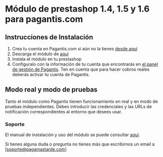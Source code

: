 # Módulo de prestashop 1.4, 1.5 y 1.6 para  pagantis.com


## Instrucciones de Instalación

1. Crea tu cuenta en Pagantis.com si aún no la tienes [desde aquí](https://bo.pagantis.com/users/sign_up)
2. Descarga el módulo de [aquí](https://github.com/pagantis/pagamastarde-prestashop/releases/download/v3.0.1/paylater.zip)
3. Instala el módulo en tu prestashop
4. Configuralo con la información de tu cuenta que encontrarás en [el panel de gestión de Pagantis](https://bo.pagantis.com/api). Ten en cuenta que para hacer cobros reales deberás activar tu cuenta de Pagantis.

## Modo real y modo de pruebas

Tanto el módulo como Pagantis tienen funcionamiento en real y en modo de pruebas independientes. Debes introducir las credenciales y las URLs de notificación correspondientes al entorno que desees usar.

### Soporte

El manual de instalación y uso del módulo se puede consultar [aquí](https://github.com/pagantis/pagamastarde-prestashop/blob/master/Guide.pdf).

Si tienes alguna duda o pregunta no tienes más que escribirnos un email a [soporte@pagamastarde.com]
